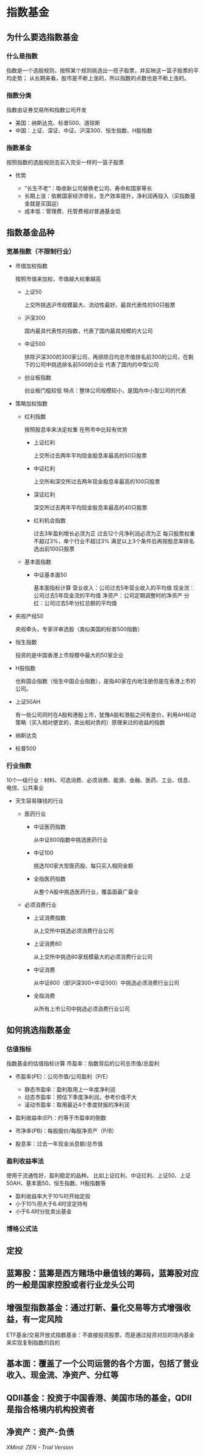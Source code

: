# 指数基金

## 为什么要选指数基金

### 什么是指数

指数是一个选股规则，按照某个规则挑选出一揽子股票，并反映这一篮子股票的平均走势；
从长期来看，股市是不断上涨的，所以指数的点数也是不断上涨的。

### 指数分类

指数由证券交易所和指数公司开发

- 美国：纳斯达克、标普500、道琼斯
- 中国：上证、深证、中证、沪深300、恒生指数、H股指数

### 指数基金

按照指数的选股规则去买入完全一样的一篮子股票

- 优势

	- ”长生不老“：吸收新公司替换老公司、寿命和国家等长
	- 长期上涨：依赖国家经济增长，生产效率提升，净利润再投入（买指数基金就是买国运）
	- 成本低：管理费、托管费相对普通基金低

## 指数基金品种

### 宽基指数（不限制行业）

- 市值加权指数

  按照市值来加权，市值越大权重越高

	- 上证50

	  上交所挑选沪市规模最大、流动性最好、最具代表性的50只股票

	- 沪深300

	  国内最具代表性的指数，代表了国内最具规模的大公司

	- 中证500

	  排除沪深300的300家公司、再排除日均总市值排名前300的公司，在剩下的公司中挑选排名前500的企业
	  代表了国内的中型公司

	- 创业板指数

	  创业板门槛较低
	  特点：整体公司规模较小，是国内中小型公司的代表

- 策略加权指数

	- 红利指数

	  按照股息率来决定权重
	  在熊市中比较有优势

		- 上证红利

		  上交所过去两年平均现金股息率最高的50只股票

		- 中证红利

		  上交所和深交所过去两年现金股息率最高的100只股票

		- 深证红利

		  深交所过去两年平均现金股息率最高的40只股票

		- 红利机会指数

		  过去3年盈利增长必须为正
		  过去12个月净利润必须为正
		  每只股票权重不超过3%，单个行业不超过3%
		  满足以上3个条件后再按股息率排名选出前100只股票

	- 基本面指数

		- 中证基本面50

		  基本面指标计算
		  营业收入：公司过去5年营业收入的平均值
		  现金流：公司过去5年现金流的平均值
		  净资产：公司定期调整时的净资产
		  分红：公司过去5年分红总额的平均值

- 央视产经50

  央视牵头，专家评审选股（类似美国的标普500指数）

- 恒生指数

  投资的是中国香港上市规模中最大的50家企业

- H股指数

  也称国企指数（恒生中国企业指数），是指40家在内地注册但是在香港上市的公司。

- 上证50AH

  有一些公司同时在A股和港股上市，犹豫A股和港股之间有差价，利用AH轮动策略（买入相对便宜的，卖出相对贵的）原理来过的收益的指数

- 纳斯达克
- 标普500

### 行业指数

10个一级行业：材料、可选消费、必须消费、能源、金融、医药、工业、信息、电信、公共事业

- 天生容易赚钱的行业

	- 医药行业

		- 中证医药指数

		  从中证800指数中挑选医药行业

		- 中证100

		  挑选100家大型医药股、每只买入相同金额

		- 全指医药指数

		  从整个A股中挑选医药行业，覆盖面最广最全

	- 必须消费行业

		- 上证消费指数

		  从上交所中挑选必须消费行业公司

		- 上证消费80

		  从上交所中挑选80家规模最大的必须消费行业公司

		- 中证消费

		  从中证800（即沪深300+中证500）中挑选必须消费行业公司

		- 全指消费

		  从所有上市公司中挑选必须消费行业公司

## 如何挑选指数基金

### 估值指标

指数基金的估值指标计算
市盈率：指数背后的公司总市值/总盈利

- 市盈率(PE)：公司市值/公司盈利（P/E）

	- 静态市盈率：盈利取用上一年度净利润
	- 动态市盈率：预估下季度净利润，参考价值不大
	- 滚动市盈率：取用最近4个季度财报的净利润

- 盈利收益率(EP)：约等于市盈率的倒数
- 市净率(PB)：每股股价/每股净资产（P/B）
- 股息率：过去一年现金派息额/总市值

### 盈利收益率法

使用于流通性好、盈利稳定的品种。
比如上证红利、中证红利、上证50、上证50AH、基本面50、恒生指数、H股指数等

- 盈利收益率大于10%时开始定投
- 小于10%但大于6.4时坚定持有
- 小于6.4时分批卖出基金

### 博格公式法

## 定投

## 蓝筹股：蓝筹是西方赌场中最值钱的筹码，蓝筹股对应的一般是国家控股或者行业龙头公司

## 增强型指数基金：通过打新、量化交易等方式增强收益，有一定风险
ETF基金/交易开放式指数基金：不直接投资股票，而是通过投资对应的场内基金来实现复制指数的目的

## 基本面：覆盖了一个公司运营的各个方面，包括了营业收入、现金流、净资产、分红等

## QDII基金：投资于中国香港、美国市场的基金，QDII是指合格境内机构投资者

## 净资产：资产-负债

*XMind: ZEN - Trial Version*